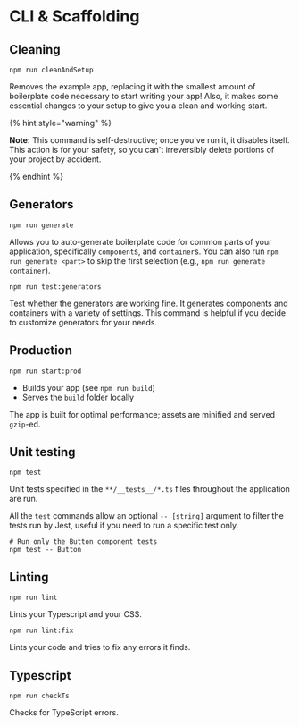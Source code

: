 # CLI & Scaffolding

## Cleaning

```Shell
npm run cleanAndSetup
```

Removes the example app, replacing it with the smallest amount of boilerplate code necessary to start writing your app! Also, it makes some essential changes to your setup to give you a clean and working start.

{% hint style="warning" %}

**Note:** This command is self-destructive; once you've run it, it disables itself. This action is for your safety, so you can't irreversibly delete portions of your project by accident.

{% endhint %}

## Generators

```Shell
npm run generate
```

Allows you to auto-generate boilerplate code for common parts of your application, specifically `component`s, and `container`s. You can also run `npm run generate <part>` to skip the first selection (e.g., `npm run generate container`).

```Shell
npm run test:generators
```

Test whether the generators are working fine. It generates components and containers with a variety of settings. This command is helpful if you decide to customize generators for your needs.

## Production

```Shell
npm run start:prod
```

- Builds your app (see `npm run build`)
- Serves the `build` folder locally

The app is built for optimal performance; assets are minified and served `gzip`-ed.

## Unit testing

```Shell
npm test
```

Unit tests specified in the `**/__tests__/*.ts` files throughout the application are run.

All the `test` commands allow an optional `-- [string]` argument to filter the tests run by Jest, useful if you need to run a specific test only.

```Shell
# Run only the Button component tests
npm test -- Button
```

## Linting

```Shell
npm run lint
```

Lints your Typescript and your CSS.

```Shell
npm run lint:fix
```

Lints your code and tries to fix any errors it finds.

## Typescript

```Shell
npm run checkTs
```

Checks for TypeScript errors.
